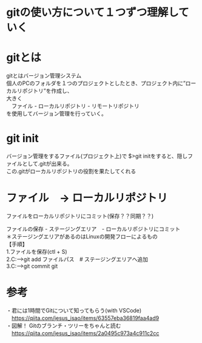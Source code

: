 # gitの使い方について１つずつ理解していく

# gitとは
gitとはバージョン管理システム  
個人のPCのフォルダを１つのプロジェクトとしたとき、プロジェクト内に”ローカルリポジトリ”を作成し、  
大きく  
　ファイル - ローカルリポジトリ - リモートリポジトリ  
を使用してバージョン管理を行っていく。  

# git init
バージョン管理をするファイル(プロジェクト上)で $>git initをすると、隠しファイルとして.gitが出来る。  
この.gitがローカルリポジトリの役割を果たしてくれる  

# ファイル　-> ローカルリポジトリ
ファイルをローカルリポジトリにコミット(保存？？同期？？)  

ファイルの保存 - ステージングエリア　- ローカルリポジトリにコミット  
＊ステージングエリアがあるのはLinuxの開発フローによるもの  
【手順】  
1.ファイルを保存(ctl + S)  
2.C:-->git add ファイルパス　# ステージングエリアへ追加    
3.C:-->git commit git  


# 参考
・君には1時間でGitについて知ってもらう(with VSCode)  
　https://qiita.com/jesus_isao/items/63557eba36819faa4ad9  
・図解！ Gitのブランチ・ツリーをちゃんと読む  
　https://qiita.com/jesus_isao/items/2a0495c973a4c911c2cc  
